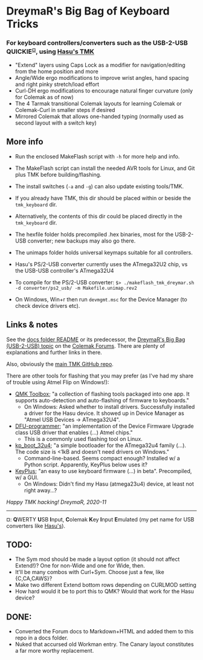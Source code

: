 DreymaR's Big Bag of Keyboard Tricks
====================================

### For keyboard controllers/converters such as the USB-2-USB QUICKIE<sup>[¤](#QICO)</sup>, using [Hasu's TMK][TMKG]

* "Extend" layers using Caps Lock as a modifier for navigation/editing from the home position and more
* Angle/Wide ergo modifications to improve wrist angles, hand spacing and right pinky stretch/load effort
* Curl-DH ergo modifications to encourage natural finger curvature (only for Colemak as of now)
* The 4 Tarmak transitional Colemak layouts for learning Colemak or Colemak-Curl in smaller steps if desired
* Mirrored Colemak that allows one-handed typing (normally used as second layout with a switch key)

More info
---------

* Run the enclosed MakeFlash script with `-h` for more help and info.
* The MakeFlash script can install the needed AVR tools for Linux, and Git plus TMK before building/flashing.
* The install switches (`-a` and `-g`) can also update existing tools/TMK.
* If you already have TMK, this dir should be placed within or beside the `tmk_keyboard` dir.
* Alternatively, the contents of this dir could be placed directly in the `tmk_keyboard` dir.
* The hexfile folder holds precompiled .hex binaries, most for the USB-2-USB converter; new backups may also go there.
* The unimaps folder holds universal keymaps suitable for all controllers.

* Hasu's PS/2-USB converter currently uses the ATmega32U2 chip, vs the USB-USB controller's ATmega32U4
* To compile for the PS/2-USB converter: `$> ./makeflash_tmk_dreymar.sh -d converter/ps2_usb/ -m Makefile.unimap.rev2`

* On Windows, Win+r then run `devmgmt.msc` for the Device Manager (to check device drivers etc).


Links & notes
-------------

See the [docs folder README][DOCS] or its predecessor, the [DreymaR's Big Bag (USB-2-USB) topic][DBBU] on the [Colemak Forums][CMKF].
There are plenty of explanations and further links in there.

Also, obviously the [main TMK GitHub repo][TMKG].

There are other tools for flashing that you may prefer (as I've had my share of trouble using Atmel Flip on Windows!):

* [QMK Toolbox](https://github.com/qmk/qmk_toolbox/); "a collection of flashing tools packaged into one app. It supports auto-detection and auto-flashing of firmware to keyboards."
	- On Windows: Asked whether to install drivers. Successfully installed a driver for the Hasu device. It showed up in Device Manager as "Atmel USB Devices -> ATmega32U4".
* [DFU-programmer](https://github.com/dfu-programmer/dfu-programmer); "an implementation of the Device Firmware Upgrade class USB driver that enables (...) Atmel chips."
	- This is a commonly used flashing tool on Linux.
* [kp_boot_32u4](https://github.com/ahtn/kp_boot_32u4); "a simple bootloader for the ATmega32u4 family (...). The code size is <1kB and doesn't need drivers on Windows."
	- Command-line-based. Seems compact enough? Installed w/ a Python script. Apparently, KeyPlus below uses it?
* [KeyPlus](https://github.com/ahtn/keyplus); "an easy to use keyboard firmware (...) in beta". Precompiled, w/ a GUI. 
	- On Windows: Didn't find my Hasu (atmega23u4) device, at least not right away...?

_Happy TMK hacking!_
_DreymaR, 2020-11_

___
<a name="QICO" title="QWERTY USB Input, Colemak Key Input Emulated">¤</a>: **Q**WERTY **U**SB **I**nput, **C**olemak **K**ey **I**nput **E**mulated (my pet name for USB converters like [Hasu's][HU2U]).

TODO:
-----
- The Sym mod should be made a layout option (it should not affect Extend!)? One for non-Wide and one for Wide, then.
- It'll be many combos with Curl+Sym. Choose just a few, like {C,CA,CAWS}?
- Make two different Extend bottom rows depending on CURLMOD setting
- How hard would it be to port this to QMK? Would that work for the Hasu device?

DONE:
-----
- Converted the Forum docs to Markdown+HTML and added them to this repo in a docs folder.
- Nuked that accursed old Workman entry. The Canary layout constitutes a far more worthy replacement.

[TMKG]: https://github.com/tmk/tmk_keyboard (Hasu's TMK repository on GitHub)
[DBBU]: http://forum.colemak.com/viewtopic.php?id=2158 (DreymaR's Big Bag of Keyboard Tricks - USB edition)
[DOCS]: ./docs/README.md (The docs folder README, ported from the BigBag USB-2-USB Forum Topic)
[CMKF]: http://forum.colemak.com (Shai's Colemak forums)
[HU2U]: https://geekhack.org/index.php?topic=69169 (Hasu's USB-USB keyboard converter)

